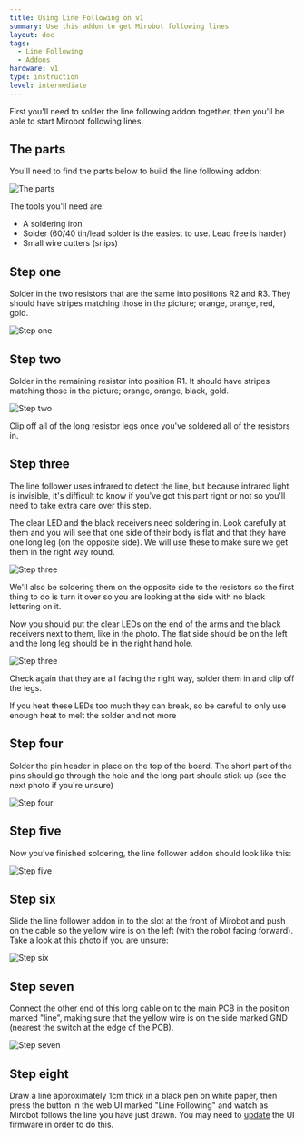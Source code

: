 ```yaml
---
title: Using Line Following on v1
summary: Use this addon to get Mirobot following lines
layout: doc
tags:
  - Line Following
  - Addons
hardware: v1
type: instruction
level: intermediate
---
```


First you'll need to solder the line following addon together, then you'll be able to start Mirobot following lines.

The parts
---------

You'll need to find the parts below to build the line following addon:

![The parts](/assets/docs/using-line-following-v1/01.jpg)

The tools you'll need are:

 - A soldering iron
 - Solder (60/40 tin/lead solder is the easiest to use. Lead free is harder)
 - Small wire cutters (snips)


Step one
--------

Solder in the two resistors that are the same into positions R2 and R3. They should have stripes matching those in the picture; orange, orange, red, gold.

![Step one](/assets/docs/using-line-following-v1/02.jpg)


Step two
--------

Solder in the remaining resistor into position R1. It should have stripes matching those in the picture; orange, orange, black, gold.

![Step two](/assets/docs/using-line-following-v1/03.jpg)

Clip off all of the long resistor legs once you've soldered all of the resistors in.


Step three
----------

The line follower uses infrared to detect the line, but because infrared light is invisible, it's difficult to know if you've got this part right or not so you'll need to take extra care over this step.

The clear LED and the black receivers need soldering in. Look carefully at them and you will see that one side of their body is flat and that they have one long leg (on the opposite side). We will use these to make sure we get them in the right way round.

![Step three](/assets/docs/using-line-following-v1/05.jpg)

We'll also be soldering them on the opposite side to the resistors so the first thing to do is turn it over so you are looking at the side with no black lettering on it.

Now you should put the clear LEDs on the end of the arms and the black receivers next to them, like in the photo. The flat side should be on the left and the long leg should be in the right hand hole.

![Step three](/assets/docs/using-line-following-v1/04.jpg)

Check again that they are all facing the right way, solder them in and clip off the legs.

If you heat these LEDs too much they can break, so be careful to only use enough heat to melt the solder and not more


Step four
---------

Solder the pin header in place on the top of the board. The short part of the pins should go through the hole and the long part should stick up (see the next photo if you're unsure)

![Step four](/assets/docs/using-line-following-v1/07.jpg)


Step five
---------

Now you've finished soldering, the line follower addon should look like this:

![Step five](/assets/docs/using-line-following-v1/08.jpg)


Step six
--------

Slide the line follower addon in to the slot at the front of Mirobot and push on the cable so the yellow wire is on the left (with the robot facing forward). Take a look at this photo if you are unsure:

![Step six](/assets/docs/using-line-following-v1/09.jpg)


Step seven
----------

Connect the other end of this long cable on to the main PCB in the position marked "line", making sure that the yellow wire is on the side marked GND (nearest the switch at the edge of the PCB).

![Step seven](/assets/docs/using-line-following-v1/10.jpg)


Step eight
----------

Draw a line approximately 1cm thick in a black pen on white paper, then press the button in the web UI marked "Line Following" and watch as Mirobot follows the line you have just drawn. You may need to [update](/docs/update-firmware-v1/) the UI firmware in order to do this.
